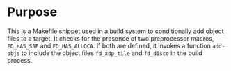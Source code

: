 # Purpose
This is a Makefile snippet used in a build system to conditionally add object files to a target. It checks for the presence of two preprocessor macros, `FD_HAS_SSE` and `FD_HAS_ALLOCA`. If both are defined, it invokes a function `add-objs` to include the object files `fd_xdp_tile` and `fd_disco` in the build process.
